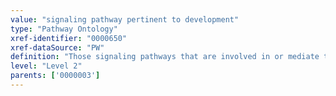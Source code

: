 ```yaml
---
value: "signaling pathway pertinent to development"
type: "Pathway Ontology"
xref-identifier: "0000650"
xref-dataSource: "PW"
definition: "Those signaling pathways that are involved in or mediate the various aspects of development."
level: "Level 2"
parents: ['0000003']
---
```

